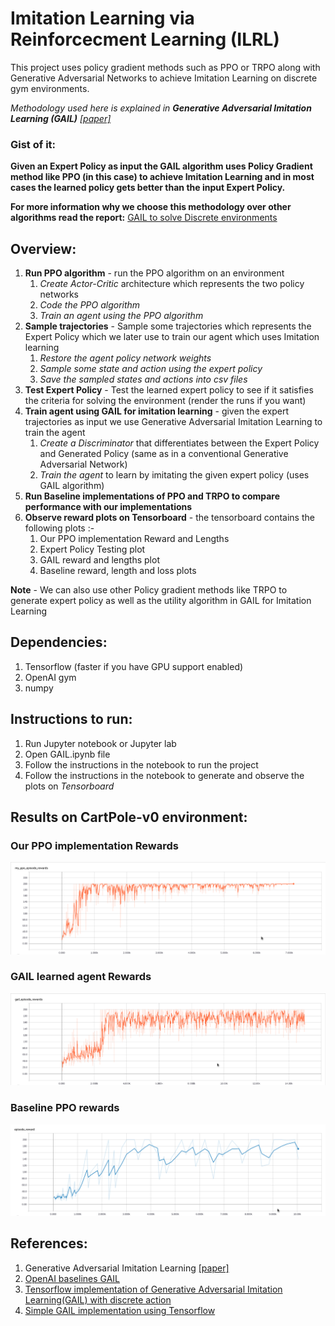 # Imitation Learning via Reinforcecment Learning (ILRL)

This project uses policy gradient methods such as PPO or TRPO along with Generative Adversarial Networks to achieve Imitation Learning on discrete gym environments.

*Methodology used here is explained in **Generative Adversarial Imitation Learning (GAIL)** [[paper]](https://arxiv.org/pdf/1606.03476.pdf)*

### Gist of it:

**Given an Expert Policy as input the GAIL algorithm uses Policy Gradient method like PPO (in this case) to achieve Imitation Learning and in most cases the learned policy gets better than the input Expert Policy.**


**For more information why we choose this methodology over other algorithms read the report:** [GAIL to solve Discrete environments](https://github.com/prasadchelsea33/imitation-learning/blob/master/Report/PPO(Prasad%20Madhale).pdf)

## Overview:
1. **Run PPO algorithm** - run the PPO algorithm on an environment
    1. *Create Actor-Critic* architecture which represents the two policy networks
    2. *Code the PPO algorithm*
    3. *Train an agent using the PPO algorithm*
2. **Sample trajectories** - Sample some trajectories which represents the Expert Policy which we later use to train our agent which uses Imitation learning
    1. *Restore the agent policy network weights*
    2. *Sample some state and action using the expert policy*
    3. *Save the sampled states and actions into csv files*
3. **Test Expert Policy** - Test the learned expert policy to see if it satisfies the criteria for solving the environment (render the runs if you want)  
4. **Train agent using GAIL for imitation learning** - given the expert trajectories as input we use Generative Adversarial Imitation Learning to train the agent
    1. *Create a Discriminator* that differentiates between the Expert Policy and Generated Policy (same as in a conventional Generative Adversarial Network)
    2. *Train the agent* to learn by imitating the given expert policy (uses GAIL algorithm)
5. **Run Baseline implementations of PPO and TRPO to compare performance with our implementations**
6. **Observe reward plots on Tensorboard** - the tensorboard contains the following plots :-
    1. Our PPO implementation Reward and Lengths
    2. Expert Policy Testing plot
    3. GAIL reward and lengths plot
    4. Baseline reward, length and loss plots
    
**Note** - We can also use other Policy gradient methods like TRPO to generate expert policy as well as the utility algorithm in GAIL for Imitation Learning

## Dependencies:
1. Tensorflow (faster if you have GPU support enabled)
2. OpenAI gym
3. numpy

## Instructions to run:
1. Run Jupyter notebook or Jupyter lab
2. Open GAIL.ipynb file
3. Follow the instructions in the notebook to run the project
4. Follow the instructions in the notebook to generate and observe the plots on *Tensorboard*

## Results on CartPole-v0 environment:

### Our PPO implementation Rewards
![Our PPO implementation Rewards](/plots/my_ppo.png)

### GAIL learned agent Rewards
![GAIL rewards](/plots/gail_rewards.png)

### Baseline PPO rewards
![Baselines PPO rewards](/plots/baseline_ppo.png)

## References:
1. Generative Adversarial Imitation Learning [[paper]](https://arxiv.org/pdf/1606.03476.pdf)
2. [OpenAI baselines GAIL](https://github.com/openai/baselines/tree/master/baselines/gail)
3. [Tensorflow implementation of Generative Adversarial Imitation Learning(GAIL) with discrete action](https://github.com/uidilr/gail_ppo_tf)
4. [Simple GAIL implementation using Tensorflow](https://github.com/AndyHsiao26/GAIL-Tensorflow)
